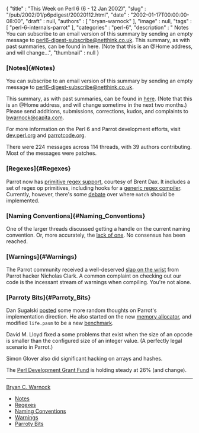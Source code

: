 {
   "title" : "This Week on Perl 6 (6 - 12 Jan 2002)",
   "slug" : "/pub/2002/01/p6pdigest/20020112.html",
   "date" : "2002-01-17T00:00:00-08:00",
   "draft" : null,
   "authors" : [
      "bryan-warnock"
   ],
   "image" : null,
   "tags" : [
      "perl-6-internals-parrot"
   ],
   "categories" : "perl-6",
   "description" : " Notes You can subscribe to an email version of this summary by sending an empty message to perl6-digest-subscribe@netthink.co.uk. This summary, as with past summaries, can be found in here. (Note that this is an @Home address, and will change...",
   "thumbnail" : null
}





### [Notes]{#Notes}

You can subscribe to an email version of this summary by sending an
empty message to <perl6-digest-subscribe@netthink.co.uk>.

This summary, as with past summaries, can be found in
[here](http://members.home.com/bcwarno/Perl6/digests/). (Note that this
is an @Home address, and will change sometime in the next two months.)
Please send additions, submissions, corrections, kudos, and complaints
to <bwarnock@capita.com>.

For more information on the Perl 6 and Parrot development efforts, visit
[dev.perl.org](http://dev.perl.org/perl6/) and
[parrotcode.org](http://www.parrotcode.org/).

There were 224 messages across 114 threads, with 39 authors
contributing. Most of the messages were patches.

### [Regexes]{#Regexes}

Parrot now has [primitive regex
support](http://archive.develooper.com/perl6-internals@perl.org/msg07641.html),
courtesy of Brent Dax. It includes a set of regex op primitives,
including hooks for a [generic regex
compiler](http://archive.develooper.com/perl6-internals@perl.org/msg07767.html).
Currently, however, there's some
[debate](http://archive.develooper.com/perl6-internals@perl.org/msg07738.html)
over where `match` should be implemented.

### [Naming Conventions]{#Naming_Conventions}

One of the larger threads discussed getting a handle on the current
naming convention. Or, more accurately, the [lack of
one](http://archive.develooper.com/perl6-internals@perl.org/msg07696.html).
No consensus has been reached.

### [Warnings]{#Warnings}

The Parrot community received a well-deserved [slap on the
wrist](http://archive.develooper.com/perl6-internals@perl.org/msg07756.html)
from Parrot hacker Nicholas Clark. A common complaint on checking out
our code is the incessant stream of warnings when compiling. You're not
alone.

### [Parroty Bits]{#Parroty_Bits}

Dan Sugalski
[posted](http://archive.develooper.com/perl6-internals@perl.org/msg07627.html)
some more random thoughts on Parrot's implementation direction. He also
started on the new [memory
allocator](http://archive.develooper.com/perl6-internals@perl.org/msg07729.html),
and modified `life.pasm` to be a new
[benchmark](http://archive.develooper.com/perl6-internals@perl.org/msg07703.html).

David M. Lloyd fixed a some problems that exist when the size of an
opcode is smaller than the configured size of an integer value. (A
perfectly legal scenario in Parrot.)

Simon Glover also did significant hacking on arrays and hashes.

The [Perl Development Grant Fund](http://donate.perl-foundation.org) is
holding steady at 26% (and change).

------------------------------------------------------------------------

[Bryan C. Warnock](http://members.home.com/bcwarno/Perl6/)
-   [Notes](#Notes)
-   [Regexes](#Regexes)
-   [Naming Conventions](#Naming_Conventions)
-   [Warnings](#Warnings)
-   [Parroty Bits](#Parroty_Bits)


